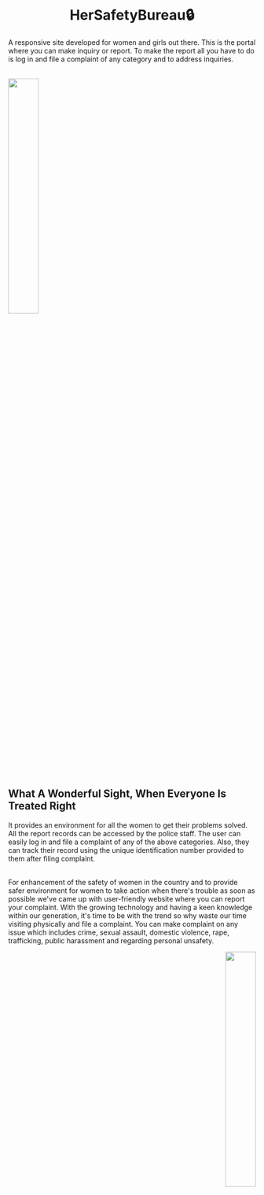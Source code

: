 <h1 align="center">HerSafetyBureau🔒</h1>
A responsive site developed for women and girls out there. This is the portal where you can make inquiry or report. To make the report all you have to do is log in and file a complaint of any category and to address inquiries.<br>
<br>

<p align="left"><img width=35% src="https://user-images.githubusercontent.com/70858557/146534333-9f4f348c-21f4-45df-ba00-425b908ccd2b.jpg"></p> <br>

<br>

<h2>What A Wonderful Sight, When Everyone Is Treated Right</h2>
It provides an environment for all the women to get their problems solved. All the report records can be accessed by the police staff. The user can easily log in and file a complaint of any of the above categories. Also, they can track their record using the unique identification number provided to them after filing complaint.<br>

<br>
<p>
  For enhancement of the safety of women in the country and to provide safer environment for women to take action when there's trouble as soon as possible we've came up with user-friendly website where you can report your complaint. With the growing technology and having a keen knowledge within our generation, it's time to be with the trend so why waste our time visiting physically and file a complaint.
You can make complaint on any issue which includes crime, sexual assault, domestic violence, rape, trafficking, public harassment and regarding personal unsafety.</p>

<p align="right"><img width=35% src="https://media2.giphy.com/media/L1R1tvI9svkIWwpVYr/giphy.gif?cid=ecf05e47pzi2rpig0vc8pjusra8hiai1b91zgiywvbubu9vu&rid=giphy.gif"></p> <br>

<br>

